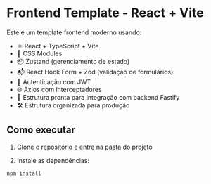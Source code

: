 # Frontend Template - React + Vite

Este é um template frontend moderno usando:

- ⚛️ React + TypeScript + Vite
- 💅 CSS Modules
- 📦 Zustand (gerenciamento de estado)
- 📬 React Hook Form + Zod (validação de formulários)
- 🔐 Autenticação com JWT
- 🌐 Axios com interceptadores
- 🧪 Estrutura pronta para integração com backend Fastify
- 🛠️ Estrutura organizada para produção

## Como executar

1. Clone o repositório e entre na pasta do projeto

2. Instale as dependências:

```bash
npm install
```
